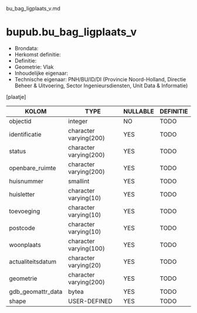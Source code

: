 bu_bag_ligplaats_v.md

# bupub.bu_bag_ligplaats_v


* Brondata: 
* Herkomst definitie: 
* Definitie: 
* Geometrie: Vlak
* Inhoudelijke eigenaar: 
* Technische eigenaar: PNH/BU/ID/DI (Provincie Noord-Holland, Directie Beheer & Uitvoering, Sector Ingenieursdiensten, Unit Data & Informatie)

[plaatje]


|KOLOM                            |TYPE                       |NULLABLE|DEFINITIE|
|------                           |----                       |-----   |-----    |
|objectid                         |integer                    |NO      |TODO|
|identificatie                    |character varying(200)     |YES     |TODO|
|status                           |character varying(200)     |YES     |TODO|
|openbare_ruimte                  |character varying(200)     |YES     |TODO|
|huisnummer                       |smallint                   |YES     |TODO|
|huisletter                       |character varying(10)      |YES     |TODO|
|toevoeging                       |character varying(10)      |YES     |TODO|
|postcode                         |character varying(10)      |YES     |TODO|
|woonplaats                       |character varying(100)     |YES     |TODO|
|actualiteitsdatum                |character varying(20)      |YES     |TODO|
|geometrie                        |character varying(200)     |YES     |TODO|
|gdb_geomattr_data                |bytea                      |YES     |TODO|
|shape                            |USER-DEFINED               |YES     |TODO|

